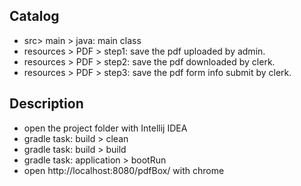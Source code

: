 ## Catalog
* src> main > java: main class
* resources > PDF > step1: save the pdf uploaded by admin.
* resources > PDF > step2: save the pdf downloaded by clerk.
* resources > PDF > step3: save the pdf form info submit by clerk.

## Description
* open the project folder with Intellij IDEA
* gradle task: build > clean
* gradle task: build > build
* gradle task: application > bootRun
* open http://localhost:8080/pdfBox/ with chrome
